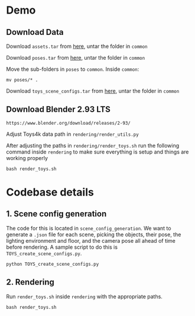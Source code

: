 # Demo
## Download Data

Download `assets.tar` from [here](https://www.dropbox.com/s/ah0obh8an0jgdr8/assets.tar?dl=0), untar the folder in `common`

Download `poses.tar` from [here](https://www.dropbox.com/s/mkrfnfm9vz5d6i8/poses.tar?dl=0), untar the folder in `common`

Move the sub-folders in `poses` to `common`. Inside `common`:
```
mv poses/* .
```
Download `toys_scene_configs.tar` from [here](https://www.dropbox.com/s/kbdib7kmcbihao9/toys_scene_configs.tar?dl=0), untar the folder in `common`

## Download Blender 2.93 LTS

```
https://www.blender.org/download/releases/2-93/
```
Adjust Toys4k data path in `rendering/render_utils.py`

After adjusting the paths in `rendering/render_toys.sh` run the following command inside `rendering` to make sure everything is setup and things are working properly
```
bash render_toys.sh
```

# Codebase details
## 1. Scene config generation
The code for this is located in `scene_config_generation`. We want to generate a `.json` file for each scene, picking the objects, their pose, the lighting environment and floor, and the camera pose all ahead of time before rendering. A sample script to do this is `TOYS_create_scene_configs.py`.
```
python TOYS_create_scene_configs.py
```
## 2. Rendering
Run `render_toys.sh` inside `rendering` with the appropriate paths. 
```
bash render_toys.sh
```
